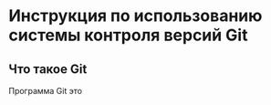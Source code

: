 # **Инструкция по  использованию системы контроля версий Git**

## Что такое Git

Программа Git это
